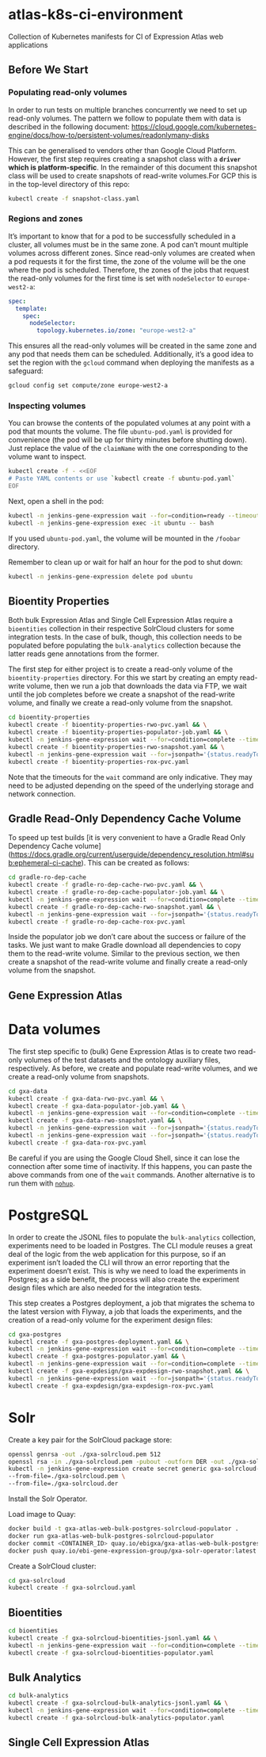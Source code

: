 # atlas-k8s-ci-environment
Collection of Kubernetes manifests for CI of Expression Atlas web applications


## Before We Start
### Populating read-only volumes
In order to run tests on multiple branches concurrently we need to set up read-only volumes. The pattern we follow to
populate them with data is described in the following document:
https://cloud.google.com/kubernetes-engine/docs/how-to/persistent-volumes/readonlymany-disks

This can be generalised to vendors other than Google Cloud Platform. However, the first step requires creating a
snapshot class with a **`driver` which is platform-specific**. In the remainder of this document this snapshot class 
will be used to create snapshots of read-write volumes.For GCP this is in the top-level directory of this repo:
```bash
kubectl create -f snapshot-class.yaml
```

### Regions and zones
It’s important to know that for a pod to be successfully scheduled in a cluster, all volumes must be in the same zone.
A pod can’t mount multiple volumes across different zones. Since read-only volumes are created when a pod requests it
for the first time, the zone of the volume will be the one where the pod is scheduled. Therefore, the zones of the jobs
that request the read-only volumes for the first time is set with `nodeSelector` to `europe-west2-a`:
```yaml
spec:
  template:
    spec:
      nodeSelector:
        topology.kubernetes.io/zone: "europe-west2-a"
```

This ensures all the read-only volumes will be created in the same zone and any pod that needs them can be scheduled.
Additionally, it’s a good idea to set the region with the `gcloud` command when deploying the manifests as a safeguard:
```bash
gcloud config set compute/zone europe-west2-a
```

### Inspecting volumes
You can browse the contents of the populated volumes at any point with a pod that mounts the volume. The file 
`ubuntu-pod.yaml` is provided for convenience (the pod will be up for thirty minutes before shutting down). Just
replace the value of the `claimName` with the one corresponding to the volume want to inspect.
```bash
kubectl create -f - <<EOF
# Paste YAML contents or use `kubectl create -f ubuntu-pod.yaml`
EOF
```

Next, open a shell in the pod:
```bash
kubectl -n jenkins-gene-expression wait --for=condition=ready --timeout=1h pod ubuntu && \
kubectl -n jenkins-gene-expression exec -it ubuntu -- bash
```

If you used `ubuntu-pod.yaml`, the volume will be mounted in the `/foobar` directory.

Remember to clean up or wait for half an hour for the pod to shut down: 
```bash
kubectl -n jenkins-gene-expression delete pod ubuntu
```


## Bioentity Properties
Both bulk Expression Atlas and Single Cell Expression Atlas require a `bioentities` collection in their respective
SolrCloud clusters for some integration tests. In the case of bulk, though, this collection needs to be populated
before populating the `bulk-analytics` collection because the latter reads gene annotations from the former.

The first step for either project is to create a read-only volume of the `bioentity-properties` directory. For this we
start by creating an empty read-write volume, then we run a job that downloads the data via FTP, we wait until the job
completes before we create a snapshot of the read-write volume, and finally we create a read-only volume from the
snapshot.
```bash
cd bioentity-properties
kubectl create -f bioentity-properties-rwo-pvc.yaml && \
kubectl create -f bioentity-properties-populator-job.yaml && \
kubectl -n jenkins-gene-expression wait --for=condition=complete --timeout=1h job bioentity-properties-populator && \
kubectl create -f bioentity-properties-rwo-snapshot.yaml && \
kubectl -n jenkins-gene-expression wait --for=jsonpath='{status.readyToUse}'=true --timeout=15m volumesnapshot bioentity-properties-rwo-snapshot && \
kubectl create -f bioentity-properties-rox-pvc.yaml
```

Note that the timeouts for the `wait` command are only indicative. They may need to be adjusted depending on the speed 
of the underlying storage and network connection.

## Gradle Read-Only Dependency Cache Volume
To speed up test builds [it is very convenient to have a Gradle Read Only Dependency Cache volume]
(https://docs.gradle.org/current/userguide/dependency_resolution.html#sub:ephemeral-ci-cache). This can be created
as follows:
```bash
cd gradle-ro-dep-cache
kubectl create -f gradle-ro-dep-cache-rwo-pvc.yaml && \
kubectl create -f gradle-ro-dep-cache-populator-job.yaml && \
kubectl -n jenkins-gene-expression wait --for=condition=complete --timeout=1h job gradle-ro-dep-cache-populator && \
kubectl create -f gradle-ro-dep-cache-rwo-snapshot.yaml && \
kubectl -n jenkins-gene-expression wait --for=jsonpath='{status.readyToUse}'=true --timeout=15m volumesnapshot gradle-7.0-ro-dep-cache-rwo-snapshot && \
kubectl create -f gradle-ro-dep-cache-rox-pvc.yaml
```

Inside the populator job we don’t care about the success or failure of the tasks. We just want to make Gradle download
all dependencies to copy them to the read-write volume. Similar to the previous section, we then create a snapshot of
the read-write volume and finally create a read-only volume from the snapshot.


## Gene Expression Atlas
# Data volumes
The first step specific to (bulk) Gene Expression Atlas is to create two read-only volumes of the test datasets and the
ontology auxiliary files, respectively. As before, we create and populate read-write volumes, and we create a read-only
volume from snapshots.
```bash
cd gxa-data
kubectl create -f gxa-data-rwo-pvc.yaml && \
kubectl create -f gxa-data-populator-job.yaml && \
kubectl -n jenkins-gene-expression wait --for=condition=complete --timeout=6h job gxa-data-populator && \
kubectl create -f gxa-data-rwo-snapshot.yaml && \
kubectl -n jenkins-gene-expression wait --for=jsonpath='{status.readyToUse}'=true --timeout=1h volumesnapshot gxa-data-rwo-snapshot && \
kubectl -n jenkins-gene-expression wait --for=jsonpath='{status.readyToUse}'=true --timeout=15m volumesnapshot gxa-data-ontology-rwo-snapshot && \
kubectl create -f gxa-data-rox-pvc.yaml
```

Be careful if you are using the Google Cloud Shell, since it can lose the connection after some time of inactivity. If
this happens, you can paste the above commands from one of the `wait` commands. Another alternative is to run them
with [`nohup`](https://man7.org/linux/man-pages/man1/nohup.1.html).


# PostgreSQL
In order to create the JSONL files to populate the `bulk-analytics` collection, experiments need to be loaded in 
Postgres. The CLI module reuses a great deal of the logic from the web application for this purpose, so if an
experiment isn’t loaded the CLI will throw an error reporting that the experiment doesn’t exist. This is why we need to
load the experiments in Postgres; as a side benefit, the process will also create the experiment design files which are
also needed for the integration tests.

This step creates a Postgres deployment, a job that migrates the schema to the latest version with Flyway, a job that
loads the experiments, and the creation of a read-only volume for the experiment design files:
```bash
cd gxa-postgres
kubectl create -f gxa-postgres-deployment.yaml && \
kubectl -n jenkins-gene-expression wait --for=condition=complete --timeout=30m job gxa-postgres-migrator && \
kubectl create -f gxa-postgres-populator.yaml && \
kubectl -n jenkins-gene-expression wait --for=condition=complete --timeout=1h job gxa-postgres-populator && \
kubectl create -f gxa-expdesign/gxa-expdesign-rwo-snapshot.yaml && \
kubectl -n jenkins-gene-expression wait --for=jsonpath='{status.readyToUse}'=true --timeout=15m volumesnapshot gxa-expdesign-rwo-snapshot && \
kubectl create -f gxa-expdesign/gxa-expdesign-rox-pvc.yaml
```

# Solr
Create a key pair for the SolrCloud package store:
```bash
openssl genrsa -out ./gxa-solrcloud.pem 512
openssl rsa -in ./gxa-solrcloud.pem -pubout -outform DER -out ./gxa-solrcloud.der
kubectl -n jenkins-gene-expression create secret generic gxa-solrcloud-package-store-keys \
--from-file=./gxa-solrcloud.pem \
--from-file=./gxa-solrcloud.der
```

Install the Solr Operator.

Load image to Quay:
```bash
docker build -t gxa-atlas-web-bulk-postgres-solrcloud-populator .
docker run gxa-atlas-web-bulk-postgres-solrcloud-populator
docker commit <CONTAINER_ID> quay.io/ebigxa/gxa-atlas-web-bulk-postgres-solrcloud-populator
docker push quay.io/ebi-gene-expression-group/gxa-solr-operator:latest
```

Create a SolrCloud cluster:
```bash
cd gxa-solrcloud
kubectl create -f gxa-solrcloud.yaml
```

## Bioentities
```bash
cd bioentities
kubectl create -f gxa-solrcloud-bioentities-jsonl.yaml && \
kubectl -n jenkins-gene-expression wait --for=condition=complete --timeout=1h job gxa-solrcloud-bioentities-jsonl && \
kubectl create -f gxa-solrcloud-bioentities-populator.yaml
```

## Bulk Analytics
```bash
cd bulk-analytics
kubectl create -f gxa-solrcloud-bulk-analytics-jsonl.yaml && \
kubectl -n jenkins-gene-expression wait --for=condition=complete --timeout=1h job gxa-solrcloud-bulk-analytics-jsonl && \
kubectl create -f gxa-solrcloud-bulk-analytics-populator.yaml
```

## Single Cell Expression Atlas
